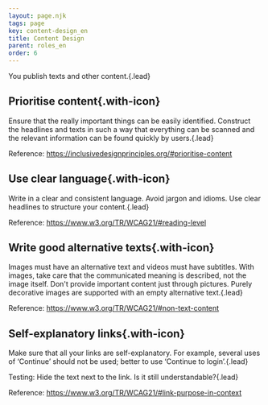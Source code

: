 ```yaml
---
layout: page.njk
tags: page
key: content-design_en
title: Content Design
parent: roles_en
order: 6
---
```


You publish texts and other content.{.lead}

## <sbb-icon name="circle-tick-medium"></sbb-icon> Prioritise content{.with-icon}
Ensure that the really important things can be easily identified. Construct the headlines and texts in such a way that everything can be scanned and the relevant information can be found quickly by users.{.lead}

Reference: <sbb-link variant="inline" type="button" target="_blank" href="https://inclusivedesignprinciples.org/#prioritise-content">https://inclusivedesignprinciples.org/#prioritise-content</sbb-link>

## <sbb-icon name="circle-tick-medium"></sbb-icon> Use clear language{.with-icon}
Write in a clear and consistent language. Avoid jargon and idioms. Use clear headlines to structure your content.{.lead}

Reference: <sbb-link variant="inline" type="button" target="_blank" href="https://www.w3.org/TR/WCAG21/#reading-level">https://www.w3.org/TR/WCAG21/#reading-level</sbb-link>

## <sbb-icon name="circle-tick-medium"></sbb-icon> Write good alternative texts{.with-icon}
Images must have an alternative text and videos must have subtitles. With images, take care that the communicated meaning is described, not the image itself. Don't provide important content just through pictures. Purely decorative images are supported with an empty alternative text.{.lead}

Reference: <sbb-link variant="inline" type="button" target="_blank" href="https://www.w3.org/TR/WCAG21/#non-text-content">https://www.w3.org/TR/WCAG21/#non-text-content</sbb-link>

## <sbb-icon name="circle-tick-medium"></sbb-icon> Self-explanatory links{.with-icon}
Make sure that all your links are self-explanatory. For example, several uses of ‘Continue’ should not be used; better to use ‘Continue to login’.{.lead}

Testing: Hide the text next to the link. Is it still understandable?{.lead}

Reference: <sbb-link variant="inline" type="button" target="_blank" href="https://www.w3.org/TR/WCAG21/#link-purpose-in-context">https://www.w3.org/TR/WCAG21/#link-purpose-in-context</sbb-link>
